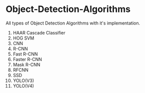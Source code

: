 # Object-Detection-Algorithms
All types of Object Detection Algorithms with it's implementation.

1. HAAR Cascade Classifier
2. HOG SVM
3. CNN
4. R-CNN
5. Fast R-CNN
6. Faster R-CNN
7. Mask R-CNN
8. RFCNN
9. SSD
10. YOLO(V3)
11. YOLO(V4)
